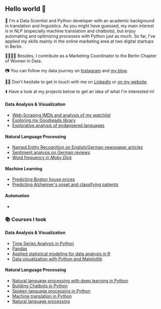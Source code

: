 ## Hello world 👋

🤖 I'm a Data Scientist and Python developer with an academic background in translation and linguistics. As you might have guessed, my main interest is in NLP (especially machine translation and chatbots), but enjoy automating and optimizing processes with Python just as much. So far, I've applied my skills mainly in the online marketing area at two digital startups in Berlin.

👩‍👩‍👧‍👧 Besides, I contribute as a Marketing Coordinator to the Berlin Chapter of Women in Data.

📷 You can follow my data journey on [Instagram](https://www.instagram.com/datalingo/) and [my blog](https://lorenaciutacu.com/category/blog/).

👩‍💻 Don't hesitate to get in touch with me on [LinkedIn](https://www.linkedin.com/in/lorena-ciutacu/) or [on my website](https://lorenaciutacu.com/contact/).

⬇️ Have a look at my projects below to get an idea of what I'm interested in!

#### Data Analysis & Visualization
  * [Web-Scraping IMDb and analysis of my watchlist](https://github.com/lorenanda/imdb)
  * [Exploring my Goodreads library](https://github.com/lorenanda/goodreads)
  * [Explorative analysis of endangered languages](https://github.com/lorenanda/world-languages)
#### Natural Language Processing
  * [Named Entity Recognition on English/German newspaper articles](https://github.com/lorenanda/text-analysis)
  * [Sentiment analysis on German reviews](https://github.com/lorenanda/Sentimentanalyse-HU-SS20)
  * [Word frequency in *Moby Dick*](https://github.com/lorenanda/datacamp-projects/tree/master/Word%20Frequency%20in%20Moby%20Dick)
#### Machine Learning
  * [Predicting Boston house prices](https://github.com/lorenanda/boston-house-prices)
  * [Predicting Alzheimer's onset and classifying patients](https://github.com/lorenanda/alzheimers)
#### Automation
  * [](https://github.com/lorenanda/python-projects)

### 📚 Courses I took
#### Data Analysis & Visualization
  * [Time Series Analysis in Python](https://www.datacamp.com/statement-of-accomplishment/course/4f8b8f60c2282b82537915db89e7bce08dede023)
  * [Pandas](https://www.kaggle.com/learn/certification/anerol/pandas)
  * [Applied statistical modeling for data analysis in R](https://www.udemy.com/certificate/UC-MDY6IEAU/) 
  * [Data visualization with Python and Matplotlib](https://www.udemy.com/certificate/UC-7UCDPCBX/)
#### Natural Language Processing
  * [Natural language processing with deep learning in Python](https://www.udemy.com/certificate/UC-f9b128ca-8ff0-40d8-9e96-080105a5c2f7/) 
  * [Building Chatbots in Python](https://www.datacamp.com/statement-of-accomplishment/course/fec574258c8d57c5e902e4fa010c545fae715d69)
  * [Spoken language processing in Python](https://www.datacamp.com/statement-of-accomplishment/course/f0044373c7359dc26b2bf263bc8d8935cfea669f)
  * [Machine translation in Python](https://www.datacamp.com/statement-of-accomplishment/course/587fc72502ebe733f105122334418427f71eab02)
  * [Natural language processing](https://www.kaggle.com/learn/certification/anerol/natural-language-processing)
